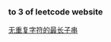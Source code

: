 ### to 3 of leetcode website

[无重复字符的最长子串](https://leetcode-cn.com/problems/longest-substring-without-repeating-characters/)